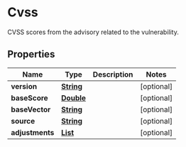 

# Cvss

CVSS scores from the advisory related to the vulnerability.

## Properties

| Name | Type | Description | Notes |
|------------ | ------------- | ------------- | -------------|
|**version** | [**String**](String.md) |  |  [optional] |
|**baseScore** | [**Double**](Double.md) |  |  [optional] |
|**baseVector** | [**String**](String.md) |  |  [optional] |
|**source** | [**String**](String.md) |  |  [optional] |
|**adjustments** | [**List**](List.md) |  |  [optional] |



